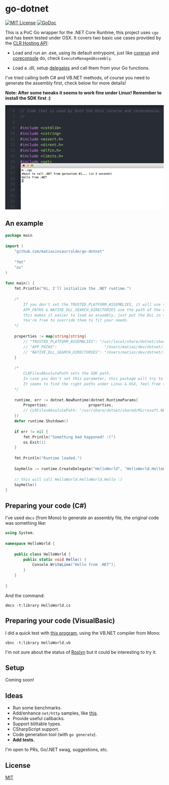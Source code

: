 # go-dotnet

[![MIT License][license-image]][license-url]
[![GoDoc](https://godoc.org/github.com/matiasinsaurralde/go-dotnet?status.svg)](https://godoc.org/github.com/matiasinsaurralde/go-dotnet)

This is a PoC Go wrapper for the .NET Core Runtime, this project uses ```cgo``` and has been tested under OSX. It covers two basic use cases provided by the [CLR Hosting API](https://blogs.msdn.microsoft.com/msdnforum/2010/07/09/use-clr4-hosting-api-to-invoke-net-assembly-from-native-c/):

* Load and run an .exe, using its default entrypoint, just like [corerun](https://github.com/dotnet/coreclr/blob/master/src/coreclr/hosts/unixcorerun/corerun.cpp) and [coreconsole](https://github.com/dotnet/coreclr/blob/master/src/coreclr/hosts/unixcoreconsole/coreconsole.cpp) do, check ```ExecuteManagedAssembly```.

* Load a .dll, setup [delegates](http://www.fancy-development.net/hosting-net-core-clr-in-your-own-process) and call them from your Go functions.

I've tried calling both C# and VB.NET methods, of course you need to generate the assembly first, check below for more details!

**Note: After some tweaks it seems to work fine under Linux! Remember to install the SDK first :)**

![Capture][capture]


## An example

```go
package main

import (
	"github.com/matiasinsaurralde/go-dotnet"

	"fmt"
	"os"
)

func main() {
	fmt.Println("Hi, I'll initialize the .NET runtime.")

	/*
		If you don't set the TRUSTED_PLATFORM_ASSEMBLIES, it will use the default tpaList value.
		APP_PATHS & NATIVE_DLL_SEARCH_DIRECTORIES use the path of the current program,
		this makes it easier to load an assembly, just put the DLL in the same folder as your Go binary!
		You're free to override them to fit your needs.
	*/

	properties := map[string]string{
		// "TRUSTED_PLATFORM_ASSEMBLIES": "/usr/local/share/dotnet/shared/Microsoft.NETCore.App/1.0.0/mscorlib.ni.dll:/usr/local/share/dotnet/shared/Microsoft.NETCore.App/1.0.0/System.Private.CoreLib.ni.dll",
		// "APP_PATHS":                     "/Users/matias/dev/dotnet/lib/HelloWorld",
		// "NATIVE_DLL_SEARCH_DIRECTORIES": "/Users/matias/dev/dotnet/lib/HelloWorld",
	}

	/*
		CLRFilesAbsolutePath sets the SDK path.
		In case you don't set this parameter, this package will try to find the SDK using a list of common paths.
		It seems to find the right paths under Linux & OSX, feel free to override this setting (like the commented line).
	*/

	runtime, err := dotnet.NewRuntime(dotnet.RuntimeParams{
		Properties:                  properties,
		// CLRFilesAbsolutePath: "/usr/share/dotnet/shared/Microsoft.NETCore.App/1.0.0"
	})
	defer runtime.Shutdown()

	if err != nil {
		fmt.Println("Something bad happened! :(")
		os.Exit(1)
	}

	fmt.Println("Runtime loaded.")

	SayHello := runtime.CreateDelegate("HelloWorld", "HelloWorld.HelloWorld", "Hello")

    // this will call HelloWorld.HelloWorld.Hello :)
	SayHello()
}
```

## Preparing your code (C#)

I've used ```dmcs``` (from Mono) to generate an assembly file, the original code was something like:

```c#
using System;

namespace HelloWorld {

	public class HelloWorld {
    	public static void Hello() {
      		Console.WriteLine("Hello from .NET");
    	}
	}

}
```

And the command:

```
dmcs -t:library HelloWorld.cs
```

## Preparing your code (VisualBasic)

I did a quick test with [this program](https://github.com/matiasinsaurralde/go-dotnet/blob/master/examples/HelloWorld.vb), using the VB.NET compiler from Mono:

```
vbnc -t:library HelloWorld.vb
```

I'm not sure about the status of [Roslyn](https://github.com/dotnet/roslyn) but it could be interesting to try it.

## Setup

Coming soon!

## Ideas

* Run some benchmarks.
* Add/enhance ```net/http``` samples, like [this](https://github.com/matiasinsaurralde/go-dotnet/blob/master/examples/http.go).
* Provide useful callbacks.
* Support blittable types.
* CSharpScript support.
* Code generation tool (with `go generate`).
* **Add tests.**

I'm open to PRs, Go/.NET swag, suggestions, etc.

## License

[MIT](LICENSE)

[license-url]: LICENSE

[license-image]: http://img.shields.io/badge/license-MIT-blue.svg?style=flat

[capture]: capture.png
